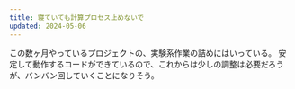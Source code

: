 ```yaml
---
title: 寝ていても計算プロセス止めないで
updated: 2024-05-06
---
```


この数ヶ月やっているプロジェクトの、実験系作業の詰めにはいっている。
安定して動作するコードができているので、これからは少しの調整は必要だろうが、バンバン回していくことになりそう。
